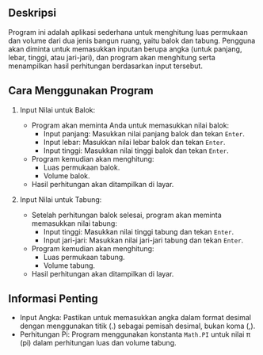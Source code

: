 ## Deskripsi
Program ini adalah aplikasi sederhana untuk menghitung luas permukaan dan volume dari dua jenis bangun ruang, yaitu balok dan tabung. Pengguna akan diminta untuk memasukkan inputan berupa angka (untuk panjang, lebar, tinggi, atau jari-jari), dan program akan menghitung serta menampilkan hasil perhitungan berdasarkan input tersebut.

## Cara Menggunakan Program

1.  Input Nilai untuk Balok:
    - Program akan meminta Anda untuk memasukkan nilai balok:
        - Input panjang: Masukkan nilai panjang balok dan tekan `Enter`.
        - Input lebar: Masukkan nilai lebar balok dan tekan `Enter`.
        - Input tinggi: Masukkan nilai tinggi balok dan tekan `Enter`.
    - Program kemudian akan menghitung:
        - Luas permukaan balok.
        - Volume balok.
    - Hasil perhitungan akan ditampilkan di layar.

2. Input Nilai untuk Tabung:
    - Setelah perhitungan balok selesai, program akan meminta memasukkan nilai tabung:
        - Input tinggi: Masukkan nilai tinggi tabung dan tekan `Enter`.
        - Input jari-jari: Masukkan nilai jari-jari tabung dan tekan `Enter`.
    - Program kemudian akan menghitung:
        - Luas permukaan tabung.
        - Volume tabung.
    - Hasil perhitungan akan ditampilkan di layar.

## Informasi Penting
- Input Angka: Pastikan untuk memasukkan angka dalam format desimal dengan menggunakan titik (.) sebagai pemisah desimal, bukan koma (,).
- Perhitungan Pi: Program menggunakan konstanta `Math.PI` untuk nilai π (pi) dalam perhitungan luas dan volume tabung.
